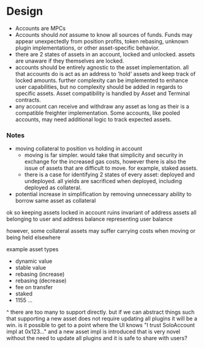 # Design
- Accounts are MPCs
- Accounts should *not* assume to know all sources of funds. Funds may appear unexpectedly from position profits, token
rebasing, unknown plugin implementations, or other asset-specific behavior.
- there are 2 states of assets in an account, locked and unlocked. assets are unaware if they themselves are locked.
- accounts should be entirely agnostic to the asset implementation. all that accounts do is act as an address to
'hold' assets and keep track of locked amounts. further complexity can be implemented to enhance user capabilities, but
no complexity should be added in regards to specific assets. Asset compatibility is handled by Asset and Terminal
contracts.
- any account can receive and withdraw any asset as long as their is a compatible freighter implementation. Some
accounts, like pooled accounts, may need additional logic to track expected assets.

### Notes
- moving collateral to position vs holding in account
    - moving is far simpler. would take that simplicity and security in exchange for the increased gas costs, however
    there is also the issue of assets that are difficult to move. for example, staked assets.
    - there is a case for identifying 2 states of every asset: deployed and undeployed. all yields are sacrificed when
    deployed, including deployed as collateral.
- potential increase in simplification by removing unnecessary ability to borrow same asset as collateral

ok so keeping assets locked in account ruins invariant of address assets all belonging to user and address balance 
representing user balance

however, some collateral assets may suffer carrying costs when moving or being held elsewhere


example asset types
- dynamic value
- stable value
- rebasing (increase)
- rebasing (decrease)
- fee on transfer
- staked
- 1155
...

^ there are too many to support directly. but if we can abstract things such that supporting a new asset does not require
updating all plugins it will be a win.
is it possible to get to a point where the UI knows "I trust SoloAccount impl at 0x123..." and a new asset impl
is introduced that is very novel without the need to update all plugins and it is safe to share with users?



